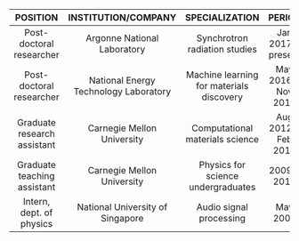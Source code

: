 | **POSITION** | **INSTITUTION/COMPANY** | **SPECIALIZATION** | **PERIOD** |
|:------------:|:-----------------------:|:------------------:|:----------:|
| Post-doctoral researcher | Argonne National Laboratory | Synchrotron radiation studies | Jan 2017 - present |
| Post-doctoral researcher | National Energy Technology Laboratory | Machine learning for materials discovery | May 2016 - Nov 2016 |
| Graduate research assistant | Carnegie Mellon University | Computational materials science | Aug 2012 - Feb 2016 |
| Graduate teaching assistant | Carnegie Mellon University | Physics for science undergraduates | 2009 - 2012 |
| Intern, dept. of physics | National University of Singapore | Audio signal processing | May 2008 |

